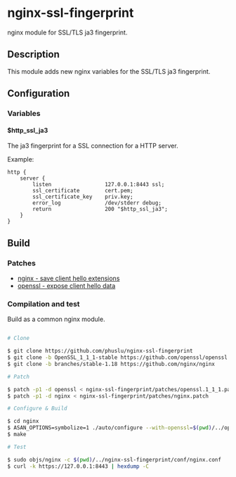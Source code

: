 # nginx-ssl-fingerprint

nginx module for SSL/TLS ja3 fingerprint.

## Description

This module adds new nginx variables for the SSL/TLS ja3 fingerprint.

## Configuration

### Variables

#### $http_ssl_ja3

The ja3 fingerprint for a SSL connection for a HTTP server.

Example:

```
http {
    server {
        listen                 127.0.0.1:8443 ssl;
        ssl_certificate        cert.pem;
        ssl_certificate_key    priv.key;
        error_log              /dev/stderr debug;
        return                 200 "$http_ssl_ja3";
    }
}
```

## Build

### Patches

 - [nginx - save client hello extensions](patches/nginx.patch)
 - [openssl - expose client hello data](patches/openssl.1_1_1.patch)


### Compilation and test

Build as a common nginx module.

```bash

# Clone

$ git clone https://github.com/phuslu/nginx-ssl-fingerprint
$ git clone -b OpenSSL_1_1_1-stable https://github.com/openssl/openssl
$ git clone -b branches/stable-1.18 https://github.com/nginx/nginx

# Patch

$ patch -p1 -d openssl < nginx-ssl-fingerprint/patches/openssl.1_1_1.patch
$ patch -p1 -d nginx < nginx-ssl-fingerprint/patches/nginx.patch

# Configure & Build

$ cd nginx
$ ASAN_OPTIONS=symbolize=1 ./auto/configure --with-openssl=$(pwd)/../openssl --add-module=$(pwd)/../nginx-ssl-fingerprint --with-http_ssl_module --with-stream_ssl_module --with-debug --with-stream --with-cc-opt="-fsanitize=address -O -fno-omit-frame-pointer" --with-ld-opt="-L/usr/local/lib -Wl,-E -lasan"
$ make

# Test

$ sudo objs/nginx -c $(pwd)/../nginx-ssl-fingerprint/conf/nginx.conf
$ curl -k https://127.0.0.1:8443 | hexdump -C
```
